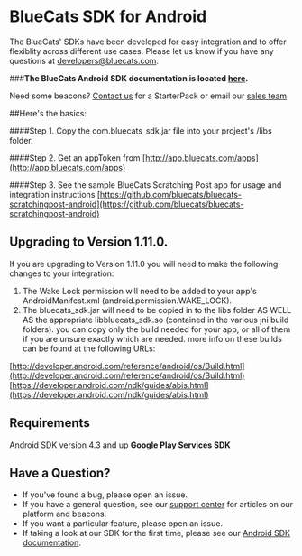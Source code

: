 BlueCats SDK for Android
====================

The BlueCats' SDKs have been developed for easy integration and to offer flexiblity across different use cases.  Please let us know if you have any questions at developers@bluecats.com.

###**The BlueCats Android SDK documentation is located [here](https://github.com/bluecats/bluecats-android-sdk/wiki).**

Need some beacons? [Contact us](http://www.bluecats.com/starterpack) for a StarterPack or email our [sales team](mailto:sales@bluecats.com).

##Here's the basics:

####Step 1. 
Copy the com.bluecats_sdk.jar file into your project's /libs folder.

####Step 2. 
Get an appToken from [http://app.bluecats.com/apps](http://app.bluecats.com/apps)

####Step 3.
See the sample BlueCats Scratching Post app for usage and integration instructions [https://github.com/bluecats/bluecats-scratchingpost-android](https://github.com/bluecats/bluecats-scratchingpost-android)

## Upgrading to Version 1.11.0.

If you are upgrading to Version 1.11.0 you will need to make the following changes to your integration:

1. The Wake Lock permission will need to be added to your app's AndroidManifest.xml (android.permission.WAKE_LOCK).
2. The bluecats_sdk.jar will need to be copied in to the libs folder AS WELL AS the appropriate libbluecats_sdk.so (contained in the various jni build folders). you can copy only the build needed for your app, or all of them if you are unsure exactly which are needed. more info on these builds can be found at the following URLs:

[http://developer.android.com/reference/android/os/Build.html](http://developer.android.com/reference/android/os/Build.html)
[https://developer.android.com/ndk/guides/abis.html](https://developer.android.com/ndk/guides/abis.html)

## Requirements

Android SDK version 4.3 and up
**Google Play Services SDK**


## Have a Question?

* If you've found a bug, please open an issue.
* If you have a general question, see our [support center](support.bluecats.com) for articles on our platform and beacons.
* If you want a particular feature, please open an issue.
* If taking a look at our SDK for the first time, please see our [Android SDK documentation](https://github.com/bluecats/bluecats-android-sdk/wiki).
